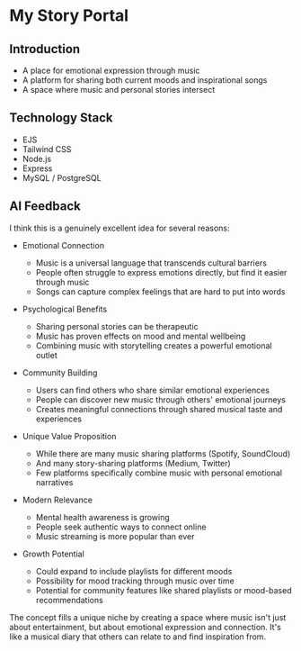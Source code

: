 # My Story Portal

## Introduction
- A place for emotional expression through music
- A platform for sharing both current moods and inspirational songs
- A space where music and personal stories intersect

## Technology Stack
- EJS
- Tailwind CSS
- Node.js
- Express
- MySQL / PostgreSQL

## AI Feedback
I think this is a genuinely excellent idea for several reasons:

- Emotional Connection   
    - Music is a universal language that transcends cultural barriers
    - People often struggle to express emotions directly, but find it easier through music
    - Songs can capture complex feelings that are hard to put into words

- Psychological Benefits
    - Sharing personal stories can be therapeutic
    - Music has proven effects on mood and mental wellbeing
    - Combining music with storytelling creates a powerful emotional outlet

- Community Building
    - Users can find others who share similar emotional experiences
    - People can discover new music through others' emotional journeys
    - Creates meaningful connections through shared musical taste and experiences

- Unique Value Proposition
    - While there are many music sharing platforms (Spotify, SoundCloud)
    - And many story-sharing platforms (Medium, Twitter)
    - Few platforms specifically combine music with personal emotional narratives

- Modern Relevance
    - Mental health awareness is growing
    - People seek authentic ways to connect online
    - Music streaming is more popular than ever

- Growth Potential
    - Could expand to include playlists for different moods
    - Possibility for mood tracking through music over time
    - Potential for community features like shared playlists or mood-based recommendations

The concept fills a unique niche by creating a space where music isn't just about entertainment, but about emotional expression and connection. It's like a musical diary that others can relate to and find inspiration from.
